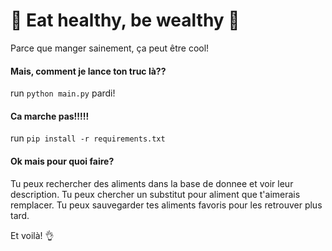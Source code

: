 #   :broccoli: Eat healthy, be wealthy :broccoli:
Parce que manger sainement, ça peut  être cool!



#### Mais, comment je lance ton truc là??
run `python main.py` pardi! 

#### Ca marche pas!!!!!
run `pip install -r requirements.txt`

#### Ok mais pour quoi faire?

Tu peux rechercher des aliments dans la base de donnee et voir leur description.
Tu peux chercher un substitut pour aliment que t'aimerais remplacer.
Tu peux sauvegarder tes aliments favoris pour les retrouver plus tard.

Et voilà! :ok_hand:

